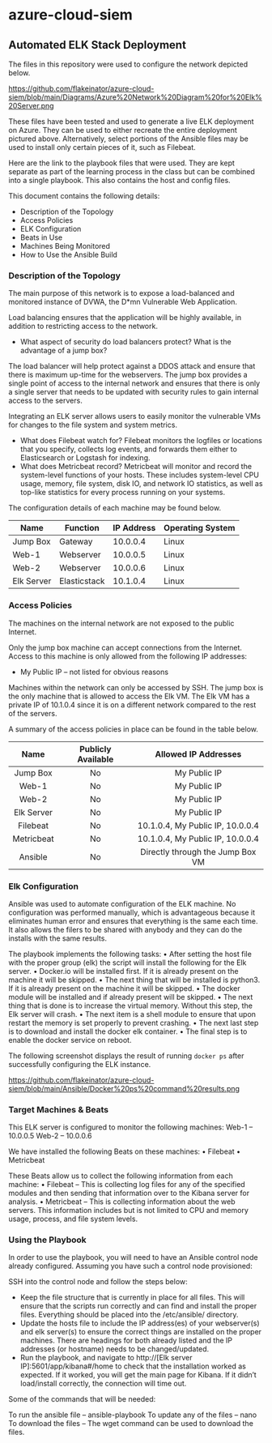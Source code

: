 # azure-cloud-siem
## Automated ELK Stack Deployment

The files in this repository were used to configure the network depicted below.

https://github.com/flakeinator/azure-cloud-siem/blob/main/Diagrams/Azure%20Network%20Diagram%20for%20Elk%20Server.png

These files have been tested and used to generate a live ELK deployment on Azure. They can be used to either recreate the entire deployment pictured above. Alternatively, select portions of the Ansible files may be used to install only certain pieces of it, such as Filebeat.

Here are the link to the playbook files that were used. They are kept separate as part of the learning process in the class but can be combined into a single playbook. This also contains the host and config files.

This document contains the following details:
- Description of the Topology
- Access Policies
- ELK Configuration
- Beats in Use
- Machines Being Monitored
- How to Use the Ansible Build


### Description of the Topology

The main purpose of this network is to expose a load-balanced and monitored instance of DVWA, the D*mn Vulnerable Web Application.

Load balancing ensures that the application will be highly available, in addition to restricting access to the network.

-    What aspect of security do load balancers protect? What is the advantage of a jump box?

The load balancer will help protect against a DDOS attack and ensure that there is maximum up-time for the webservers. The jump box provides a single point of access to the internal network and ensures that there is only a single server that needs to be updated with security rules to gain internal access to the servers.

Integrating an ELK server allows users to easily monitor the vulnerable VMs for changes to the file system and system metrics.
- What does Filebeat watch for? 
Filebeat monitors the logfiles or locations that you specify, collects log events, and forwards them either to Elasticsearch or Logstash for indexing.
-  What does Metricbeat record? 
Metricbeat will monitor and record the system-level functions of your hosts. These includes system-level CPU usage, memory, file system, disk IO, and network IO statistics, as well as top-like statistics for every process running on your systems.

The configuration details of each machine may be found below.

| Name         | Function     | IP Address | Operating System |
|--------------|--------------|------------|------------------|
| Jump Box     | Gateway      | 10.0.0.4   | Linux            |
| Web-1 | Webserver    | 10.0.0.5   | Linux            |
| Web-2 | Webserver    | 10.0.0.6   | Linux            |
| Elk Server   | Elasticstack | 10.1.0.4   | Linux            |

### Access Policies

The machines on the internal network are not exposed to the public Internet. 

Only the jump box machine can accept connections from the Internet. Access to this machine is only allowed from the following IP addresses:
- My Public IP – not listed for obvious reasons

Machines within the network can only be accessed by SSH.
The jump box is the only machine that is allowed to access the Elk VM. The Elk VM has a private IP of 10.1.0.4 since it is on a different network compared to the rest of the servers.

A summary of the access policies in place can be found in the table below.


|     Name    | Publicly Available |       Allowed IP Addresses       |
|:-----------:|:------------------:|:--------------------------------:|
|   Jump Box  |         No         |           My Public IP           |
|    Web-1    |         No         |           My Public IP           |
|    Web-2    |         No         |           My Public IP           |
|  Elk Server |         No         |           My Public IP           |
|   Filebeat  |         No         | 10.1.0.4, My Public IP, 10.0.0.4 |
|  Metricbeat |         No         | 10.1.0.4, My Public IP, 10.0.0.4 |
|   Ansible   |         No         | Directly through the Jump Box VM |

### Elk Configuration

Ansible was used to automate configuration of the ELK machine. No configuration was performed manually, which is advantageous because it eliminates human error and ensures that everything is the same each time. It also allows the filers to be shared with anybody and they can do the installs with the same results.

The playbook implements the following tasks:
•    After setting the host file with the proper group (elk) the script will install the following for the Elk server.
•    Docker.io will be installed first. If it is already present on the machine it will be skipped.
•    The next thing that will be installed is python3. If it is already present on the machine it will be skipped.
•    The docker module will be installed and if already present will be skipped.
•    The next thing that is done is to increase the virtual memory. Without this step, the Elk server will crash.
•    The next item is a shell module to ensure that upon restart the memory is set properly to prevent crashing.
•    The next last step is to download and install the docker elk container.
•    The final step is to enable the docker service on reboot.

The following screenshot displays the result of running `docker ps` after successfully configuring the ELK instance.

https://github.com/flakeinator/azure-cloud-siem/blob/main/Ansible/Docker%20ps%20command%20results.png

### Target Machines & Beats
This ELK server is configured to monitor the following machines:
Web-1 – 10.0.0.5
Web-2 – 10.0.0.6

We have installed the following Beats on these machines:
•    Filebeat
•    Metricbeat

These Beats allow us to collect the following information from each machine:
•    Filebeat – This is collecting log files for any of the specified modules and then sending that information over to the Kibana server for analysis.
•    Metricbeat – This is collecting information about the web servers. This information includes but is not limited to CPU and memory usage, process, and file system levels.


### Using the Playbook
In order to use the playbook, you will need to have an Ansible control node already configured. Assuming you have such a control node provisioned: 

SSH into the control node and follow the steps below:
- Keep the file structure that is currently in place for all files. This will ensure that the scripts run correctly and can find and install the proper files. Everything should be placed into the /etc/ansible/ directory.
- Update the hosts file to include the IP address(es) of your webserver(s) and elk server(s) to ensure the correct things are installed on the proper machines. There are headings for both already listed and the IP addresses (or hostname) needs to be changed/updated.
- Run the playbook, and navigate to http://[Elk server IP]:5601/app/kibana#/home to check that the installation worked as expected. If it worked, you will get the main page for Kibana. If it didn’t load/install correctly, the connection will time out.

Some of the commands that will be needed:

To run the ansible file – ansible-playbook <name of playbook>
To update any of the files – nano <filename>
To download the files – The wget command can be used to download the files.
